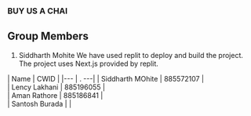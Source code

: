 ### BUY US A CHAI


## Group Members

1. Siddharth Mohite 
We have used replit to deploy and build the project. The project uses Next.js provided by replit.

| Name  |   CWID |
|---    |   . ---|
|  Siddharth MOhite | 885572107  |   
| Lency Lakhani  |  885196055 |  
| Aman Rathore  |  885186841 |  
| Santosh Burada  |   |  
